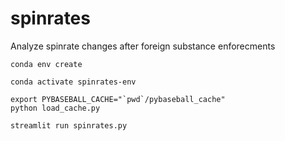 # spinrates
Analyze spinrate changes after foreign substance enforecments


```
conda env create
```

```
conda activate spinrates-env
```

```
export PYBASEBALL_CACHE="`pwd`/pybaseball_cache"
python load_cache.py
```

```
streamlit run spinrates.py
```
